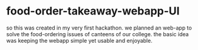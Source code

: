 # food-order-takeaway-webapp-UI
so this was created in my very first hackathon. we planned an web-app to solve the food-ordering issues of canteens of our college. 
the basic idea was keeping the webapp simple yet usable and enjoyable.
